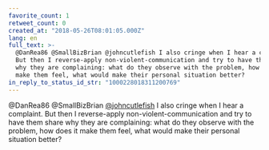 ```yaml
---
favorite_count: 1
retweet_count: 0
created_at: "2018-05-26T08:01:05.000Z"
lang: en
full_text: >-
  @DanRea86 @SmallBizBrian @johncutlefish I also cringe when I hear a complaint.
  But then I reverse-apply non-violent-communication and try to have them share
  why they are complaining: what do they observe with the problem, how does it
  make them feel, what would make their personal situation better?
in_reply_to_status_id_str: "1000228018311200769"
---
```


@DanRea86 @SmallBizBrian [@johncutlefish](https://twitter.com/johncutlefish) I
also cringe when I hear a complaint. But then I reverse-apply
non-violent-communication and try to have them share why they are complaining:
what do they observe with the problem, how does it make them feel, what would
make their personal situation better?
